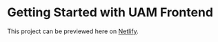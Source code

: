 # Getting Started with UAM Frontend

This project can be previewed here on [Netlify](https://github.com/facebook/create-react-app).

